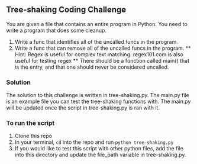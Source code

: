 ## Tree-shaking Coding Challenge

You are given a file that contains an entire program in Python. You need to write a program that does some cleanup.

1. Write a func that identifies all of the uncalled funcs in the program.
2. Write a func that can remove all of the uncalled funcs in the program.
   ** Hint: Regex is useful for complex text matching. regex101.com is also useful for testing regex
   ** There should be a function called main() that is the entry, and that one should never be considered uncalled.

### Solution

The solution to this challenge is written in tree-shaking.py.
The main.py file is an example file you can test the tree-shaking functions with.
The main.py will be updated once the script in tree-shaking.py is ran with it.

### To run the script

1. Clone this repo
2. In your terminal, `cd` into the repo and run `python tree-shaking.py`
3. If you would like to test this script with other python files, add the file into this directory and update the file_path variable in tree-shaking.py.
